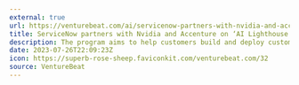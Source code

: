 ```yaml
---
external: true
url: https://venturebeat.com/ai/servicenow-partners-with-nvidia-and-accenture-on-ai-lighthouse-for-rapid-enterprise-ai-adoption/
title: ServiceNow partners with Nvidia and Accenture on ‘AI Lighthouse’ for rapid enterprise AI adoption
description: The program aims to help customers build and deploy custom generative AI large language models (LLMs) and generative AI applications.
date: 2023-07-26T22:09:23Z
icon: https://superb-rose-sheep.faviconkit.com/venturebeat.com/32
source: VentureBeat
---
```

